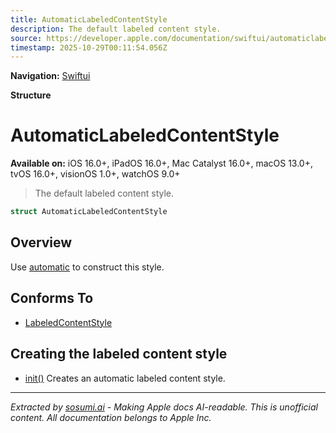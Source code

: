 ```yaml
---
title: AutomaticLabeledContentStyle
description: The default labeled content style.
source: https://developer.apple.com/documentation/swiftui/automaticlabeledcontentstyle
timestamp: 2025-10-29T00:11:54.056Z
---
```


**Navigation:** [Swiftui](/documentation/swiftui)

**Structure**

# AutomaticLabeledContentStyle

**Available on:** iOS 16.0+, iPadOS 16.0+, Mac Catalyst 16.0+, macOS 13.0+, tvOS 16.0+, visionOS 1.0+, watchOS 9.0+

> The default labeled content style.

```swift
struct AutomaticLabeledContentStyle
```

## Overview

Use [automatic](/documentation/swiftui/labeledcontentstyle/automatic) to construct this style.

## Conforms To

- [LabeledContentStyle](/documentation/swiftui/labeledcontentstyle)

## Creating the labeled content style

- [init()](/documentation/swiftui/automaticlabeledcontentstyle/init()) Creates an automatic labeled content style.

---

*Extracted by [sosumi.ai](https://sosumi.ai) - Making Apple docs AI-readable.*
*This is unofficial content. All documentation belongs to Apple Inc.*
